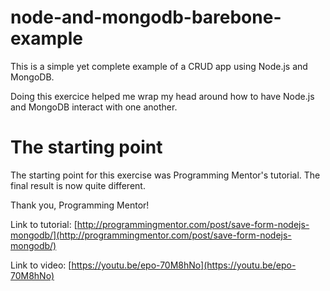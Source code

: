 # node-and-mongodb-barebone-example

This is a simple yet complete example of a CRUD app using Node.js and MongoDB.

Doing this exercice helped me wrap my head around how to have Node.js and MongoDB interact with one another.

# The starting point

The starting point for this exercise was Programming Mentor's tutorial. The final result is now quite different.

Thank you, Programming Mentor!

Link to tutorial: [http://programmingmentor.com/post/save-form-nodejs-mongodb/](http://programmingmentor.com/post/save-form-nodejs-mongodb/)

Link to video: [https://youtu.be/epo-70M8hNo](https://youtu.be/epo-70M8hNo)
